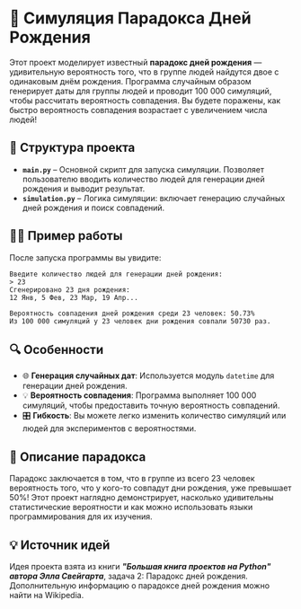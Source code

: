   # 🎉 Симуляция Парадокса Дней Рождения

Этот проект моделирует известный **парадокс дней рождения** — удивительную вероятность того, что в группе людей найдутся двое с одинаковым днём рождения. Программа случайным образом генерирует даты для группы людей и проводит 100 000 симуляций, чтобы рассчитать вероятность совпадения. Вы будете поражены, как быстро вероятность совпадения возрастает с увеличением числа людей!

## 📁 Структура проекта

- **`main.py`** – Основной скрипт для запуска симуляции. Позволяет пользователю вводить количество людей для генерации дней рождения и выводит результат.
- **`simulation.py`** – Логика симуляции: включает генерацию случайных дней рождения и поиск совпадений.

## 🧑‍💻 Пример работы

После запуска программы вы увидите:

```
Введите количество людей для генерации дней рождения:
> 23
Сгенерировано 23 дня рождения:
12 Янв, 5 Фев, 23 Мар, 19 Апр...

Вероятность совпадения дней рождения среди 23 человек: 50.73%
Из 100 000 симуляций у 23 человек дни рождения совпали 50730 раз.
```

## 🔍 Особенности

- 🌐 **Генерация случайных дат**: Используется модуль `datetime` для генерации дней рождения.
- 💡 **Вероятность совпадения**: Программа выполняет 100 000 симуляций, чтобы предоставить точную вероятность совпадений.
- 🎛️ **Гибкость**: Вы можете легко изменить количество симуляций или людей для экспериментов с вероятностями.

## 📖 Описание парадокса

Парадокс заключается в том, что в группе из всего 23 человек вероятность того, что у кого-то совпадут дни рождения, уже превышает 50%! Этот проект наглядно демонстрирует, насколько удивительны статистические вероятности и как можно использовать языки программирования для их изучения.

## 💡 Источник идей

Идея проекта взята из книги ***"Большая книга проектов на Python" автора Элла Свейгарта***, задача 2: Парадокс дней рождения. Дополнительную информацию о парадоксе дней рождения можно найти на Wikipedia.
